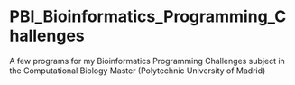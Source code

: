 # PBI_Bioinformatics_Programming_Challenges
A few programs for my Bioinformatics Programming Challenges subject in the Computational Biology Master (Polytechnic University of Madrid)
